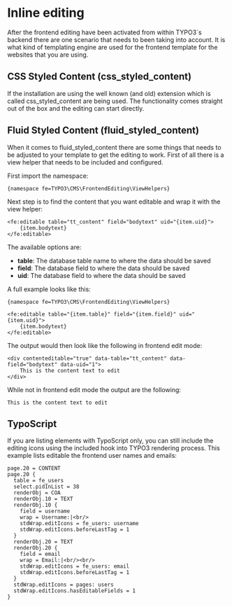 # Inline editing

After the frontend editing have been activated from within TYPO3´s backend
there are one scenario that needs to been taking into account. It is what 
kind of templating engine are used for the frontend template for the websites
that you are using. 

## CSS Styled Content (css_styled_content)

If the installation are using the well known (and old) extension which is called
css_styled_content are being used. The functionality comes straight out of the
box and the editing can start directly.

## Fluid Styled Content (fluid_styled_content)

When it comes to fluid_styled_content there are some things that needs to be
adjusted to your template to get the editing to work. First of all there is
a view helper that needs to be included and configured. 

First import the namespace:

    {namespace fe=TYPO3\CMS\FrontendEditing\ViewHelpers}

Next step is to find the content that you want editable and wrap it
with the view helper: 

    <fe:editable table="tt_content" field="bodytext" uid="{item.uid}">
        {item.bodytext}
    </fe:editable>

The available options are:

* **table**: The database table name to where the data should be saved
* **field**: The database field to where the data should be saved
* **uid**: The database field to where the data should be saved

A full example looks like this: 

    {namespace fe=TYPO3\CMS\FrontendEditing\ViewHelpers}
    
    <fe:editable table="{item.table}" field="{item.field}" uid="{item.uid}">
        {item.bodytext}
    </fe:editable>

The output would then look like the following in frontend edit mode: 

    <div contenteditable="true" data-table="tt_content" data-field="bodytext" data-uid="1">
        This is the content text to edit
    </div>

While not in frontend edit mode the output are the following: 

    This is the content text to edit

## TypoScript

If you are listing elements with TypoScript only, you can still include the editing icons using the included hook into TYPO3 rendering process.
This example lists editable the frontend user names and emails:

    page.20 = CONTENT
    page.20 {
      table = fe_users
      select.pidInList = 38
      renderObj = COA
      renderObj.10 = TEXT
      renderObj.10 {
        field = username
        wrap = Username:|<br/>
        stdWrap.editIcons = fe_users: username
        stdWrap.editIcons.beforeLastTag = 1
      }
      renderObj.20 = TEXT
      renderObj.20 {
        field = email
        wrap = Email:|<br/><br/>
        stdWrap.editIcons = fe_users: email
        stdWrap.editIcons.beforeLastTag = 1
      }
      stdWrap.editIcons = pages: users
      stdWrap.editIcons.hasEditableFields = 1
    }
